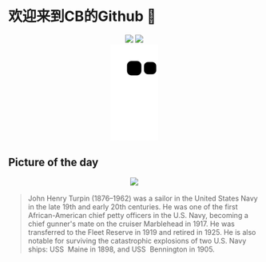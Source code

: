 
# 欢迎来到CB的Github 👋

<div align="center">
  <img height="137px" src="https://github-readme-stats.vercel.app/api?username=SuperCB&show_icons=true&theme=radical" />
  <img height="137px" src="https://github-readme-stats.vercel.app/api/top-langs/?username=SuperCB&hide_title=true&hide_border=true&layout=compact&langs_count=6&text_color=000&icon_color=fff" />
</div>


<div align="center">
    <img src="./contribution-snake/github-contribution-grid-snake.svg" />
</div>



## Picture of the day
<div align="center">
  <img width=400px src="https://upload.wikimedia.org/wikipedia/commons/thumb/1/12/John_Henry_Turpin%2C_Chief_Gunner%27s_Mate%2C_U.S._Navy%2C_circa_in_the_1940s_%28NH_89471%29.jpg/480px-John_Henry_Turpin%2C_Chief_Gunner%27s_Mate%2C_U.S._Navy%2C_circa_in_the_1940s_%28NH_89471%29.jpg" />
</div>

>John Henry Turpin  (1876–1962) was a sailor in the  United States Navy  in the late 19th and early 20th centuries. He was one of the first African-American  chief petty officers  in the U.S. Navy, becoming a  chief gunner's mate  on the cruiser  Marblehead  in 1917. He was transferred to the  Fleet Reserve  in 1919 and retired in 1925. He is also notable for surviving the catastrophic explosions of two U.S. Navy ships:  USS  Maine  in 1898, and  USS  Bennington  in 1905.


